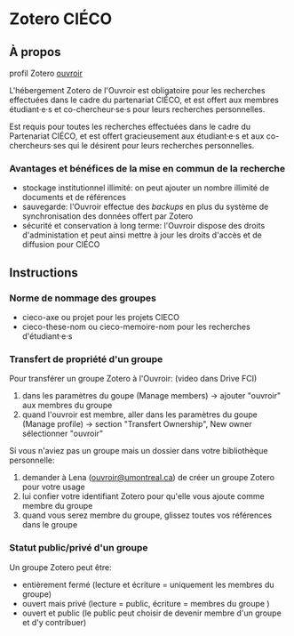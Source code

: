 # Zotero CIÉCO

## À propos

profil Zotero [ouvroir ](https://www.zotero.org/ouvroir)<!--nb: on pourrait ajouter quelques informations sur le profil-->

L'hébergement Zotero de l'Ouvroir est obligatoire pour les recherches effectuées dans le cadre du partenariat CIÉCO, et est offert aux membres étudiant·e·s et co-chercheur·se·s pour leurs recherches personnelles.



Est requis pour toutes les recherches effectuées dans le cadre du Partenariat CIÉCO, et est offert gracieusement aux étudiant·e·s et aux co-chercheurs·ses qui le désirent pour leurs recherches personnelles.

### Avantages et bénéfices de la mise en commun de la recherche

- stockage institutionnel illimité: on peut ajouter un nombre illimité de documents et de références
- sauvegarde: l'Ouvroir effectue des *backups* en plus du système de synchronisation des données offert par Zotero
- sécurité et conservation à long terme: l'Ouvroir dispose des droits d'administation et peut ainsi mettre à jour les droits d'accès et de diffusion pour CIÉCO

## Instructions

### Norme de nommage des groupes

- cieco-axe ou projet pour les projets CIECO
- cieco-these-nom ou cieco-memoire-nom pour les recherches d'étudiant·e·s

### Transfert de propriété d'un groupe

Pour transférer un groupe Zotero à l'Ouvroir: (video dans Drive FCI)

1. dans les paramètres du goupe (Manage members) → ajouter "ouvroir" aux membres du groupe
2. quand l'ouvroir est membre, aller dans les paramètres du goupe  (Manage profile) → section "Transfert Ownership", New owner sélectionner "ouvroir"

Si vous n'aviez pas un groupe mais un dossier dans votre bibliothèque personnelle: 

1. demander à Lena (ouvroir@umontreal.ca) de créer un groupe Zotero pour votre usage
2. lui confier votre identifiant Zotero pour qu'elle vous ajoute comme membre du groupe
3. quand vous serez membre du groupe, glissez toutes vos références dans le groupe

### Statut public/privé d'un groupe

Un groupe Zotero peut être:

- entièrement fermé (lecture et écriture = uniquement les membres du groupe) <!-- a utiliser pour les données et documents confidentiels. Peut être préféré par certain·e·s étudiant·e·s-->
- ouvert mais privé (lecture =  public, écriture = membres du groupe ) <!--préférable pour la recherche CIÉCO tant qu'elle ne contient pas d'information confidentielle-->
- ouvert et public (le public peut choisir de devenir membre d'un groupe et d'y contribuer) <!-- moins pertinent pour la recherche, quoi que ça pourrait être de l'ordre de la participation citoyenne-->